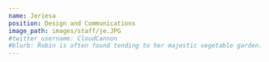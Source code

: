 ```yaml
---
name: Jeriesa
position: Design and Communications
image_path: images/staff/je.JPG
#twitter_username: CloudCannon
#blurb: Robin is often found tending to her majestic vegetable garden.
---
```

